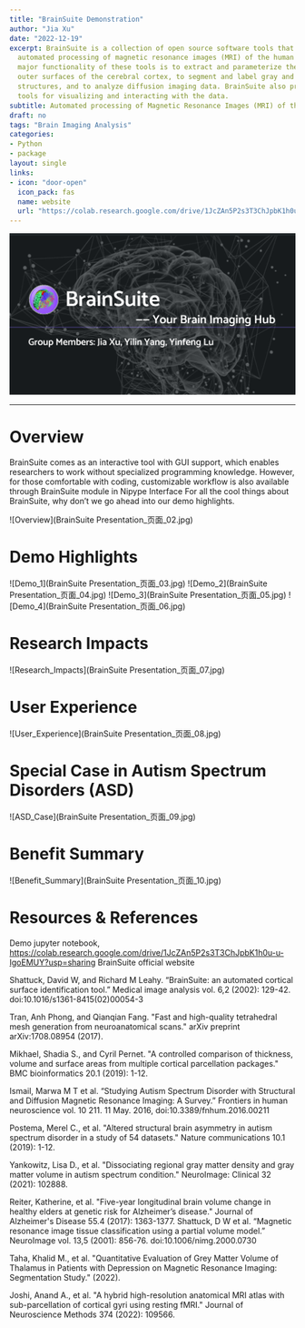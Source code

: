 ```yaml
---
title: "BrainSuite Demonstration"
author: "Jia Xu"
date: "2022-12-19"
excerpt: BrainSuite is a collection of open source software tools that enable largely
  automated processing of magnetic resonance images (MRI) of the human brain. The
  major functionality of these tools is to extract and parameterize the inner and
  outer surfaces of the cerebral cortex, to segment and label gray and white matter
  structures, and to analyze diffusion imaging data. BrainSuite also provides several
  tools for visualizing and interacting with the data.
subtitle: Automated processing of Magnetic Resonance Images (MRI) of the Human Brain
draft: no
tags: "Brain Imaging Analysis"
categories:
- Python
- package
layout: single
links:
- icon: "door-open"
  icon_pack: fas
  name: website
  url: "https://colab.research.google.com/drive/1JcZAn5P2s3T3ChJpbK1h0u-u-IgoEMUY?usp=sharing"
---
```




![BrainSuite](BrainSuite.png)



---

# Overview

BrainSuite comes as an interactive tool with GUI support, which enables researchers to work without specialized programming knowledge. However, for those comfortable with coding, customizable workflow is also available through BrainSuite module in Nipype Interface
For all the cool things about BrainSuite, why don’t we go ahead into our demo highlights.

![Overview](BrainSuite Presentation_页面_02.jpg)

# Demo Highlights

![Demo_1](BrainSuite Presentation_页面_03.jpg)
![Demo_2](BrainSuite Presentation_页面_04.jpg)
![Demo_3](BrainSuite Presentation_页面_05.jpg)
![Demo_4](BrainSuite Presentation_页面_06.jpg)

# Research Impacts
![Research_Impacts](BrainSuite Presentation_页面_07.jpg)

# User Experience
![User_Experience](BrainSuite Presentation_页面_08.jpg)

# Special Case in Autism Spectrum Disorders (ASD)
![ASD_Case](BrainSuite Presentation_页面_09.jpg)


# Benefit Summary
![Benefit_Summary](BrainSuite Presentation_页面_10.jpg)

# Resources & References

Demo jupyter notebook, https://colab.research.google.com/drive/1JcZAn5P2s3T3ChJpbK1h0u-u-IgoEMUY?usp=sharing 
BrainSuite official website

Shattuck, David W, and Richard M Leahy. “BrainSuite: an automated cortical surface identification tool.” Medical image analysis vol. 6,2 (2002): 129-42. doi:10.1016/s1361-8415(02)00054-3

Tran, Anh Phong, and Qianqian Fang. "Fast and high-quality tetrahedral mesh generation from neuroanatomical scans." arXiv preprint arXiv:1708.08954 (2017).

Mikhael, Shadia S., and Cyril Pernet. "A controlled comparison of thickness, volume and surface areas from multiple cortical parcellation packages." BMC bioinformatics 20.1 (2019): 1-12.

Ismail, Marwa M T et al. “Studying Autism Spectrum Disorder with Structural and Diffusion Magnetic Resonance Imaging: A Survey.” Frontiers in human neuroscience vol. 10 211. 11 May. 2016, doi:10.3389/fnhum.2016.00211

Postema, Merel C., et al. "Altered structural brain asymmetry in autism spectrum disorder in a study of 54 datasets." Nature communications 10.1 (2019): 1-12.

Yankowitz, Lisa D., et al. "Dissociating regional gray matter density and gray matter volume in autism spectrum condition." NeuroImage: Clinical 32 (2021): 102888.

Reiter, Katherine, et al. "Five-year longitudinal brain volume change in healthy elders at genetic risk for Alzheimer’s disease." Journal of Alzheimer's Disease 55.4 (2017): 1363-1377.
Shattuck, D W et al. “Magnetic resonance image tissue classification using a partial volume model.” NeuroImage vol. 13,5 (2001): 856-76. doi:10.1006/nimg.2000.0730

Taha, Khalid M., et al. "Quantitative Evaluation of Grey Matter Volume of Thalamus in Patients with Depression on Magnetic Resonance Imaging: Segmentation Study." (2022).

Joshi, Anand A., et al. "A hybrid high-resolution anatomical MRI atlas with sub-parcellation of cortical gyri using resting fMRI." Journal of Neuroscience Methods 374 (2022): 109566.
